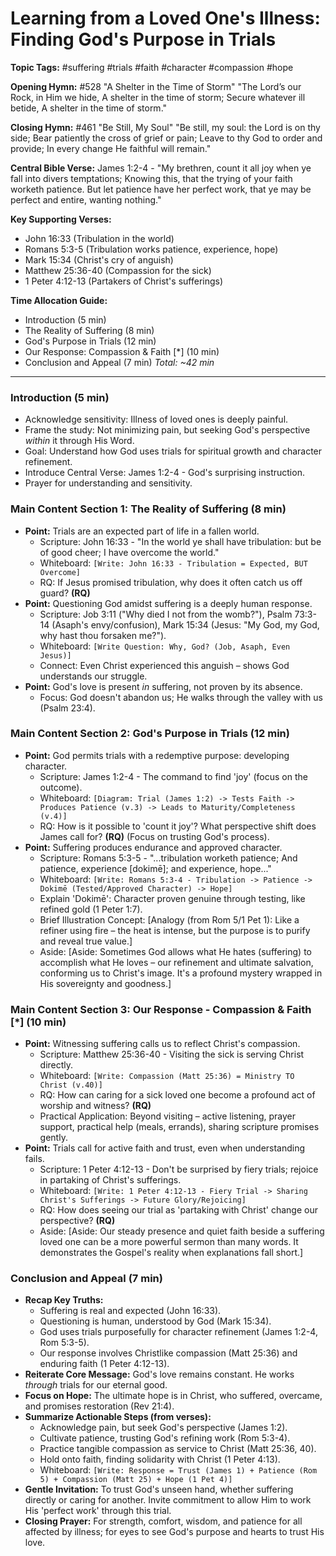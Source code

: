 # Learning from a Loved One's Illness: Finding God's Purpose in Trials

**Topic Tags:** #suffering #trials #faith #character #compassion #hope

**Opening Hymn:** #528 "A Shelter in the Time of Storm" "The Lord’s our Rock, in
Him we hide, A shelter in the time of storm; Secure whatever ill betide, A
shelter in the time of storm."

**Closing Hymn:** #461 "Be Still, My Soul" "Be still, my soul: the Lord is on
thy side; Bear patiently the cross of grief or pain; Leave to thy God to order
and provide; In every change He faithful will remain."

**Central Bible Verse:** James 1:2-4 - "My brethren, count it all joy when ye
fall into divers temptations; Knowing this, that the trying of your faith
worketh patience. But let patience have her perfect work, that ye may be perfect
and entire, wanting nothing."

**Key Supporting Verses:**

- John 16:33 (Tribulation in the world)
- Romans 5:3-5 (Tribulation works patience, experience, hope)
- Mark 15:34 (Christ's cry of anguish)
- Matthew 25:36-40 (Compassion for the sick)
- 1 Peter 4:12-13 (Partakers of Christ's sufferings)

**Time Allocation Guide:**

- Introduction (5 min)
- The Reality of Suffering (8 min)
- God's Purpose in Trials (12 min)
- Our Response: Compassion & Faith [*] (10 min)
- Conclusion and Appeal (7 min) _Total: ~42 min_

---

### Introduction (5 min)

- Acknowledge sensitivity: Illness of loved ones is deeply painful.
- Frame the study: Not minimizing pain, but seeking God's perspective _within_
  it through His Word.
- Goal: Understand how God uses trials for spiritual growth and character
  refinement.
- Introduce Central Verse: James 1:2-4 - God's surprising instruction.
- Prayer for understanding and sensitivity.

### Main Content Section 1: The Reality of Suffering (8 min)

- **Point:** Trials are an expected part of life in a fallen world.
  - Scripture: John 16:33 - "In the world ye shall have tribulation: but be of
    good cheer; I have overcome the world."
  - Whiteboard: `[Write: John 16:33 - Tribulation = Expected, BUT Overcome]`
  - RQ: If Jesus promised tribulation, why does it often catch us off guard?
    **(RQ)**
- **Point:** Questioning God amidst suffering is a deeply human response.
  - Scripture: Job 3:11 ("Why died I not from the womb?"), Psalm 73:3-14
    (Asaph's envy/confusion), Mark 15:34 (Jesus: "My God, my God, why hast thou
    forsaken me?").
  - Whiteboard: `[Write Question: Why, God? (Job, Asaph, Even Jesus)]`
  - Connect: Even Christ experienced this anguish – shows God understands our
    struggle.
- **Point:** God's love is present _in_ suffering, not proven by its absence.
  - Focus: God doesn't abandon us; He walks through the valley with us (Psalm
    23:4).

### Main Content Section 2: God's Purpose in Trials (12 min)

- **Point:** God permits trials with a redemptive purpose: developing character.
  - Scripture: James 1:2-4 - The command to find 'joy' (focus on the outcome).
  - Whiteboard:
    `[Diagram: Trial (James 1:2) -> Tests Faith -> Produces Patience (v.3) -> Leads to Maturity/Completeness (v.4)]`
  - RQ: How is it possible to 'count it joy'? What perspective shift does James
    call for? **(RQ)** (Focus on trusting God's process).
- **Point:** Suffering produces endurance and approved character.
  - Scripture: Romans 5:3-5 - "...tribulation worketh patience; And patience,
    experience [dokimē]; and experience, hope..."
  - Whiteboard:
    `[Write: Romans 5:3-4 - Tribulation -> Patience -> Dokimē (Tested/Approved Character) -> Hope]`
  - Explain 'Dokimē': Character proven genuine through testing, like refined
    gold (1 Peter 1:7).
  - Brief Illustration Concept: [Analogy (from Rom 5/1 Pet 1): Like a refiner
    using fire – the heat is intense, but the purpose is to purify and reveal
    true value.]
  - Aside: [Aside: Sometimes God allows what He hates (suffering) to accomplish
    what He loves – our refinement and ultimate salvation, conforming us to
    Christ's image. It's a profound mystery wrapped in His sovereignty and
    goodness.]

### Main Content Section 3: Our Response - Compassion & Faith [*] (10 min)

- **Point:** Witnessing suffering calls us to reflect Christ's compassion.
  - Scripture: Matthew 25:36-40 - Visiting the sick is serving Christ directly.
  - Whiteboard: `[Write: Compassion (Matt 25:36) = Ministry TO Christ (v.40)]`
  - RQ: How can caring for a sick loved one become a profound act of worship and
    witness? **(RQ)**
  - Practical Application: Beyond visiting – active listening, prayer support,
    practical help (meals, errands), sharing scripture promises gently.
- **Point:** Trials call for active faith and trust, even when understanding
  fails.
  - Scripture: 1 Peter 4:12-13 - Don't be surprised by fiery trials; rejoice in
    partaking of Christ's sufferings.
  - Whiteboard:
    `[Write: 1 Peter 4:12-13 - Fiery Trial -> Sharing Christ's Sufferings -> Future Glory/Rejoicing]`
  - RQ: How does seeing our trial as 'partaking with Christ' change our
    perspective? **(RQ)**
  - Aside: [Aside: Our steady presence and quiet faith beside a suffering loved
    one can be a more powerful sermon than many words. It demonstrates the
    Gospel's reality when explanations fall short.]

### Conclusion and Appeal (7 min)

- **Recap Key Truths:**
  - Suffering is real and expected (John 16:33).
  - Questioning is human, understood by God (Mark 15:34).
  - God uses trials purposefully for character refinement (James 1:2-4, Rom
    5:3-5).
  - Our response involves Christlike compassion (Matt 25:36) and enduring faith
    (1 Peter 4:12-13).
- **Reiterate Core Message:** God's love remains constant. He works _through_
  trials for our eternal good.
- **Focus on Hope:** The ultimate hope is in Christ, who suffered, overcame, and
  promises restoration (Rev 21:4).
- **Summarize Actionable Steps (from verses):**
  - Acknowledge pain, but seek God's perspective (James 1:2).
  - Cultivate patience, trusting God's refining work (Rom 5:3-4).
  - Practice tangible compassion as service to Christ (Matt 25:36, 40).
  - Hold onto faith, finding solidarity with Christ (1 Peter 4:13).
  - Whiteboard:
    `[Write: Response = Trust (James 1) + Patience (Rom 5) + Compassion (Matt 25) + Hope (1 Pet 4)]`
- **Gentle Invitation:** To trust God's unseen hand, whether suffering directly
  or caring for another. Invite commitment to allow Him to work His 'perfect
  work' through this trial.
- **Closing Prayer:** For strength, comfort, wisdom, and patience for all
  affected by illness; for eyes to see God's purpose and hearts to trust His
  love.
